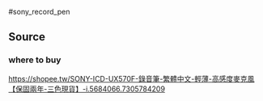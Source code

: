 #sony_record_pen

## Source
### where to buy
https://shopee.tw/SONY-ICD-UX570F-錄音筆-繁體中文-輕薄-高感度麥克風【保固兩年-三色現貨】-i.5684066.7305784209




